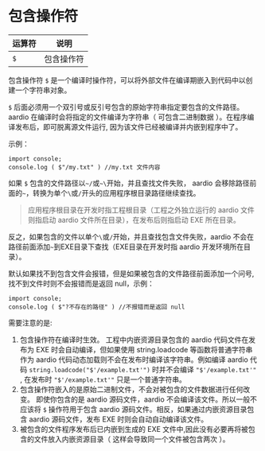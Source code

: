 # 包含操作符



| 运算符 | 说明 |
| --- | --- |
| `$` | 包含操作符 |

包含操作符 `$` 是一个编译时操作符，可以将外部文件在编译期嵌入到代码中以创建一个字符串对象。

`$` 后面必须用一个双引号或反引号包含的原始字符串指定要包含的文件路径。aardio 在编译时会将指定的文件编译为字符串（ 可包含二进制数据 ）。在程序编译发布后，即可脱离源文件运行, 因为该文件已经被编译并内嵌到程序中了。  

示例：

```aardio
import console; 
console.log ( $"/my.txt" ) //my.txt 文件内容
```  
  
如果 `$` 包含的文件路径以`~/`或`~\`开始，并且查找文件失败， aardio 会移除路径前面的`~`，转换为单个`\`或`/`开头的应用程序根目录路径继续查找。  

> 应用程序根目录在开发时指工程根目录（工程之外独立运行的 aardio 文件则指启动 aardio 文件所在目录），在发布后则指启动 EXE 所在目录。  
  
反之，如果包含的文件以单个`\`或`/`开始，并且查找包含文件失败，aardio 不会在路径前面添加`~`到EXE目录下查找（EXE目录在开发时指 aardio 开发环境所在目录）。  
  
默认如果找不到包含文件会报错，但是如果被包含的文件路径前面添加一个问号, 找不到文件时则不会报错而是返回 null，示例：  
  
```aardio
import console; 
console.log ( $"?不存在的路径" ) //不报错而是返回 null
```  
  
需要注意的是:

1.  包含操作符在编译时生效。
    工程中内嵌资源目录包含的 aardio 代码文件在发布为 EXE 时会自动编译，但如果使用 string.loadcode 等函数将普通字符串作为 aardio 代码动态加载则不会在发布时编译该字符串。例如编译 aardio 代码 `string.loadcode("$'/example.txt'")` 时并不会编译 `"$'/example.txt'"` , 在发布时 `"$'/example.txt'"` 只是一个普通字符串。
2.  包含操作符嵌入的是原始二进制文件，不会对被包含的文件数据进行任何改变。
    即使你包含的是 aardio 源码文件，aardio 不会编译该文件。所以一般不应该将 `$` 操作符用于包含 aardio 源码文件。相反，如果通过内嵌资源目录包含 aardio 源码文件，发布 EXE 时则会自动自动编译该文件。
3.  被包含的文件程序发布后已内嵌到生成的 EXE 文件中,因此没有必要再将被包含的文件放入内嵌资源目录（ 这样会导致同一个文件被包含两次 ）。
